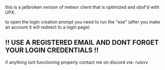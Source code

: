 this is a jailbroken version of meteor client that is optimized and obsf'd with UPX.

to open the login creation prompt you need to run the "exe" (after you make an account it will redirect to a login page)

!! USE A REGISTERED EMAIL AND DONT FORGET YOUR LOGIN CREDENTIALS !!
----

if anything isnt functioning properly contact me on discord via- ruisvv
